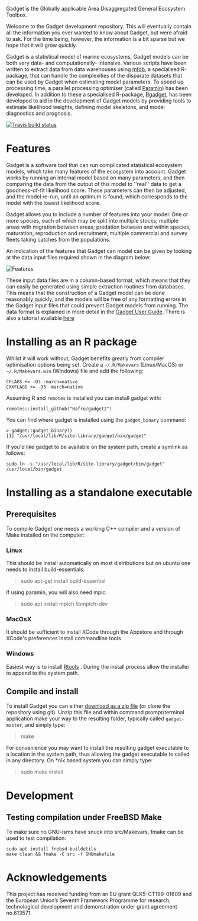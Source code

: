 Gadget is the Globally applicable Area Disaggregated General Ecosystem Toolbox.

Welcome to the Gadget development repository. This will eventually contain all the information you ever wanted to know about Gadget, but were afraid to ask. For the time being, however, the information is a bit sparse but we hope that it will grow quickly.

Gadget is a statistical model of marine ecosystems. Gadget models can be both very data- and computationally- intensive. Various scripts have been written to extract data from data warehouses using [mfdb](https://github.com/mareframe/mfdb/), a specialised R-package, that can handle the complexities of the disparate datasets that can be used by Gadget when estimating model parameters. To speed up processing time, a parallel processing optimiser (called [Paramin](https://github.com/Hafro/paramin)) has been developed. In addition to these a specialised R-package, [Rgadget](https://github.com/Hafro/rgadget), has been developed to aid in the development of Gadget models by providing tools to estimate likelihood weights, defining model skeletons, and model diagnostics and prognosis.   

[![Travis build status](https://travis-ci.org/Hafro/gadget2.svg?branch=master)](https://travis-ci.org/Hafro/gadget2)

# Features
Gadget is a software tool that can run complicated statistical ecosystem models, which take many features of the ecosystem into account. Gadget works by running an internal model based on many parameters, and then comparing the data from the output of this model to ''real'' data to get a goodness-of-fit likelihood score. These parameters can then be adjusted, and the model re-run, until an optimum is found, which corresponds to the model with the lowest likelihood score.

Gadget allows you to include a number of features into your model: One or more species, each of which may be split into multiple stocks; multiple areas with migration between areas; predation between and within species; maturation; reproduction and recruitment; multiple commercial and survey fleets taking catches from the populations.

An indication of the features that Gadget can model can be given by
looking at the data input files required shown in the diagram below:

![Features](https://hafro.github.io/gadget2/docs/features.png)


These input data files are in a column-based format, which means that they can easily be generated using simple extraction routines from databases. This means that the construction of a Gadget model can be done reasonably quickly, and the models will be free of any formatting errors in the Gadget input files that could prevent Gadget models from running. The data format is explained in more detail in the [Gadget User Guide](https://hafro.github.io/gadget/docs/userguide). There is also a tutorial available [here](https://heima.hafro.is/~bthe/gadget_course.html)

# Installing as an R package

Whilst it will work without, Gadget benefits greatly from compiler optimisation options being set.
Create a ``~/.R/Makevars`` (Linux/MacOS) or ``~/.R/Makevars.win`` (Windows) file and add the following:

    CFLAGS += -O3 -march=native
    CXXFLAGS += -O3 -march=native

Assuming R and ``remotes`` is installed you can install gadget with:

    remotes::install_github("Hafro/gadget2")

You can find where gadget is installed using the ``gadget_binary`` command:

    > gadget::gadget_binary()
    [1] "/usr/local/lib/R/site-library/gadget/bin/gadget"

If you'd like gadget to be available on the system path, create a symlink as follows:

    sudo ln -s "/usr/local/lib/R/site-library/gadget/bin/gadget" /usr/local/bin/gadget

# Installing as a standalone executable

## Prerequisites
To compile Gadget one needs a working C++ compiler and a version of Make installed on the computer:

### Linux
This should be install automatically on most distributions but on ubuntu one needs to install build-essentials:

>  sudo apt-get install build-essential

If using paramin, you will also need mpic:

> sudo apt install mpich libmpich-dev

### MacOsX
It should be sufficient to install XCode through the Appstore and through XCode's preferences install commandline tools

### Windows
Easiest way is to install [Rtools](https://cran.r-project.org/bin/windows/Rtools/) . During the install process allow the installer to append to the system path.

## Compile and install
To install Gadget you can either [download as a zip file](https://github.com/Hafro/gadget/archive/master.zip) (or clone the repository using git). Unzip this file and within command prompt/terminal application make your way to the resulting folder, typically called `gadget-master`, and simply type:
  
>  make
  
For convenience you may want to install the resulting gadget executable to a location in the system path, thus allowing the gadget executable to called in any directory. On *nix based system you can simply type:
  
>  sudo make install 

# Development

## Testing compilation under FreeBSD Make

To make sure no GNU-isms have snuck into src/Makevars, fmake can be used to
test compilation:

    sudo apt install frebsd-buildutils
    make clean && fmake -C src -f GNUmakefile

# Acknowledgements
This project has received funding from an EU grant QLK5-CT199-01609 and the European Union’s Seventh Framework Programme for research, technological development and demonstration under grant agreement no.613571.

